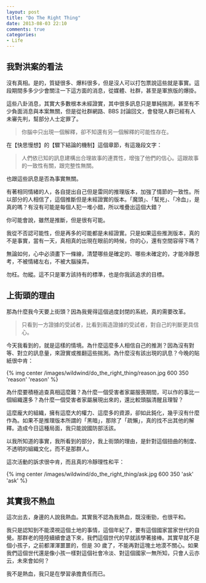 ```yaml
---
layout: post
title: "Do The Right Thing"
date: 2013-08-03 22:10
comments: true
categories: 
- Life
---
```

## 我對洪案的看法
沒有真相。是的，質疑很多、爆料很多，但是沒人可以打包票說這些就是事實。這段期間多多少少會關注一下這方面的消息，從媒體、社群，甚至是軍旅版的爆掛。

這些八卦消息，其實大多數根本未經證實，其中很多訊息只是單純揣測，甚至有不少負面消息與本案無關，但是從社群網路、BBS 討論回文，會發現人群已經有人未審先判，幫部分人士定罪了。

> 你腦中只出現一個解釋，卻不知還有另一個解釋的可能性存在。

在【快思慢想】的【驟下結論的機制】這個章節，有這幾段文字：

> 人們依已知的訊息建構出合理故事的連貫性，增強了他們的信心。這跟故事的一致性有關，跟完整性無關。

也跟這些訊息是否為事實無關。

有著相同情緒的人，各自提出自己但是雷同的推理版本，加強了情節的一致性。所以部分的人相信了，這個推斷但是未經證實的版本。「魔頭」、「幫兇」、「冷血」，是真的嗎？有沒有可能是每個人犯一堆小錯，所以堆疊出這個大錯？

你可能會說，雖然是推斷，但是很有可能。

我從不否認可能性，但是再多的可能都是未經證實。只是如果這些推測版本，真的不是事實，當有一天，真相真的出現在眼前的時候，你的心，還有空間容得下嗎？

無論如何，心中必須畫下一條線，清楚哪些是確定的、哪些未確定的，才能冷靜思考，不被情緒左右，不被大腦操弄。

勿枉。勿縱。這不只是軍方該持有的標準，也是你我該追求的目標。

## 上街頭的理由
那為什麼我今天要上街頭？因為我覺得這個過度封閉的系統，真的需要改革。

>只看到一方證據的受試者，比看到兩造證據的受試者，對自己的判斷更具信心。

今天我看到的，就是這樣的情境。為什麼這麼多人相信自己的推測？因為沒有對等、對立的訊息量，來證實或推翻這些揣測。為什麼沒有該出現的訊息？今晚的貼紙很中肯：

{% img center /images/wildwind/do_the_right_thing/reason.jpg 600 350 'reason' 'reason' %}

為什麼要積極追查真相這麼難？為什麼一個受害者家屬服喪期間，可以作的事比一個組織還多？為什麼一個受害者家屬展現出來的，還比較頭腦清醒且理智？

這麼龐大的組織，擁有這麼大的權力、這麼多的資源，卻如此鈍化，幾乎沒有什麼作為。如果不是推理版本所謂的「黑暗」，那除了「疏懶」，真的找不出其他的解釋。造成今日這種局面，我只能說國防部活該。

以我所知道的事實，我所看到的部分，我上街頭的理由，是針對這個扭曲的制度、不透明的組織文化，而不是那群人。

這次活動的訴求很中肯，而且真的冷靜理性和平：

{% img center /images/wildwind/do_the_right_thing/ask.jpg 600 350 'ask' 'ask' %}


## 其實我不熱血
這次出去，身邊的人說我熱血。其實我不認為我熱血，既沒衝勁，也很平和。

我只是認知到不能漠視這個土地的事情，這個年紀了，要有這個國家當家世代的自覺。那群老的陸陸續續會退下來，我們這個世代的早就該學著接棒。其實早就不是個小孩子，之前都渾渾噩噩的，但是 30 歲了，不能再對這塊土地漠不關心。如果我們這個世代還是像小孩一樣對這個社會冷淡、對這個國家一無所知，只會人云亦云，未來會如何？

我不是熱血，我只是在學習承擔責任而已。